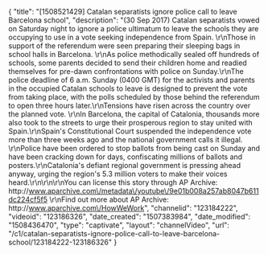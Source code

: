 {
    "title": "[1508521429] Catalan separatists ignore police call to leave Barcelona school",
    "description": "(30 Sep 2017) Catalan separatists vowed on Saturday night to ignore a police ultimatum to leave the schools they are occupying to use in a vote seeking independence from Spain. \r\nThose in support of the referendum were seen preparing their sleeping bags in school halls in Barcelona.  \r\nAs police methodically sealed off hundreds of schools, some parents decided to send their children home and readied themselves for pre-dawn confrontations with police on Sunday.\r\nThe police deadline of 6 a.m. Sunday (0400 GMT) for the activists and parents in the occupied Catalan schools to leave is designed to prevent the vote from taking place, with the polls scheduled by those behind the referendum to open three hours later.\r\nTensions have risen across the country over the planned vote. \r\nIn Barcelona, the capital of Catalonia, thousands more also took to the streets to urge their prosperous region to stay united with Spain.\r\nSpain's Constitutional Court suspended the independence vote more than three weeks ago and the national government calls it illegal. \r\nPolice have been ordered to stop ballots from being cast on Sunday and have been cracking down for days, confiscating millions of ballots and posters.\r\nCatalonia's defiant regional government is pressing ahead anyway, urging the region's 5.3 million voters to make their voices heard.\r\n\r\n\r\nYou can license this story through AP Archive: http:\/\/www.aparchive.com\/metadata\/youtube\/9e01b008a257ab8047b611dc224cf5f5 \r\nFind out more about AP Archive: http:\/\/www.aparchive.com\/HowWeWork",
    "channelid": "123184222",
    "videoid": "123186326",
    "date_created": "1507383984",
    "date_modified": "1508436470",
    "type": "captivate",
    "layout": "channelVideo",
    "url": "\/c1\/catalan-separatists-ignore-police-call-to-leave-barcelona-school\/123184222-123186326"
}